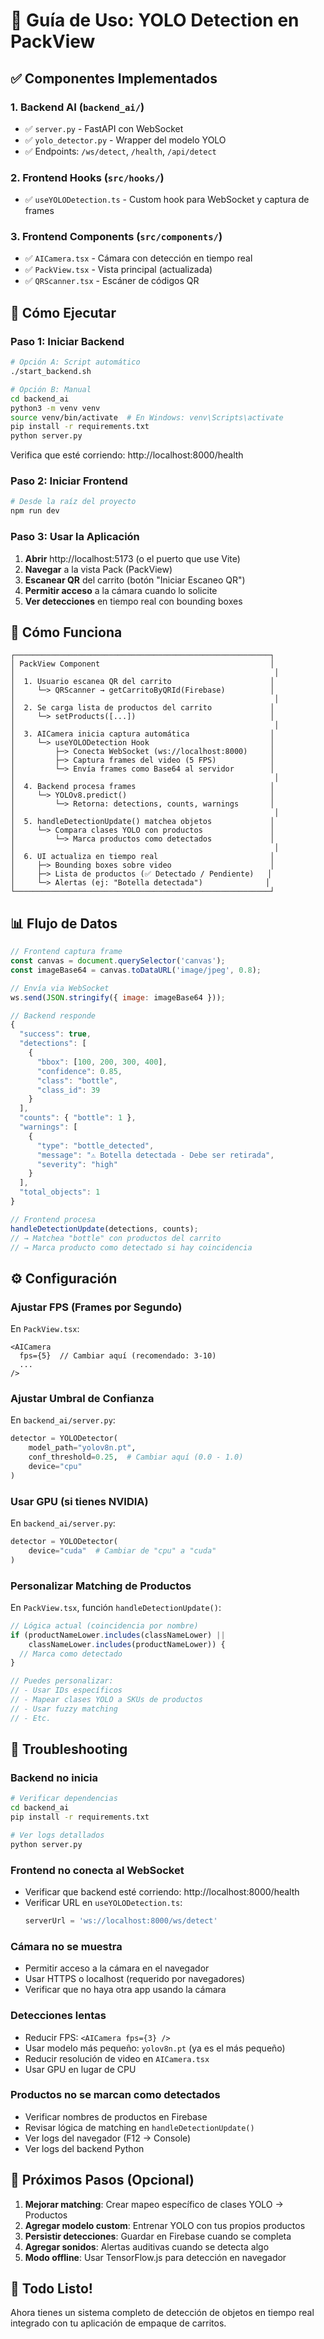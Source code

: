 # 🚀 Guía de Uso: YOLO Detection en PackView

## ✅ Componentes Implementados

### 1. Backend AI (`backend_ai/`)
- ✅ `server.py` - FastAPI con WebSocket
- ✅ `yolo_detector.py` - Wrapper del modelo YOLO
- ✅ Endpoints: `/ws/detect`, `/health`, `/api/detect`

### 2. Frontend Hooks (`src/hooks/`)
- ✅ `useYOLODetection.ts` - Custom hook para WebSocket y captura de frames

### 3. Frontend Components (`src/components/`)
- ✅ `AICamera.tsx` - Cámara con detección en tiempo real
- ✅ `PackView.tsx` - Vista principal (actualizada)
- ✅ `QRScanner.tsx` - Escáner de códigos QR

## 🏃 Cómo Ejecutar

### Paso 1: Iniciar Backend

```bash
# Opción A: Script automático
./start_backend.sh

# Opción B: Manual
cd backend_ai
python3 -m venv venv
source venv/bin/activate  # En Windows: venv\Scripts\activate
pip install -r requirements.txt
python server.py
```

Verifica que esté corriendo: http://localhost:8000/health

### Paso 2: Iniciar Frontend

```bash
# Desde la raíz del proyecto
npm run dev
```

### Paso 3: Usar la Aplicación

1. **Abrir** http://localhost:5173 (o el puerto que use Vite)
2. **Navegar** a la vista Pack (PackView)
3. **Escanear QR** del carrito (botón "Iniciar Escaneo QR")
4. **Permitir acceso** a la cámara cuando lo solicite
5. **Ver detecciones** en tiempo real con bounding boxes

## 🎯 Cómo Funciona

```
┌─────────────────────────────────────────────────────────┐
│ PackView Component                                      │
│                                                          │
│  1. Usuario escanea QR del carrito                      │
│     └─> QRScanner → getCarritoByQRId(Firebase)          │
│                                                          │
│  2. Se carga lista de productos del carrito             │
│     └─> setProducts([...])                              │
│                                                          │
│  3. AICamera inicia captura automática                  │
│     └─> useYOLODetection Hook                           │
│         ├─> Conecta WebSocket (ws://localhost:8000)     │
│         ├─> Captura frames del video (5 FPS)            │
│         └─> Envía frames como Base64 al servidor        │
│                                                          │
│  4. Backend procesa frames                              │
│     └─> YOLOv8.predict()                                │
│         └─> Retorna: detections, counts, warnings       │
│                                                          │
│  5. handleDetectionUpdate() matchea objetos             │
│     └─> Compara clases YOLO con productos               │
│         └─> Marca productos como detectados             │
│                                                          │
│  6. UI actualiza en tiempo real                         │
│     ├─> Bounding boxes sobre video                      │
│     ├─> Lista de productos (✅ Detectado / Pendiente)   │
│     └─> Alertas (ej: "Botella detectada")              │
└─────────────────────────────────────────────────────────┘
```

## 📊 Flujo de Datos

```javascript
// Frontend captura frame
const canvas = document.querySelector('canvas');
const imageBase64 = canvas.toDataURL('image/jpeg', 0.8);

// Envía via WebSocket
ws.send(JSON.stringify({ image: imageBase64 }));

// Backend responde
{
  "success": true,
  "detections": [
    {
      "bbox": [100, 200, 300, 400],
      "confidence": 0.85,
      "class": "bottle",
      "class_id": 39
    }
  ],
  "counts": { "bottle": 1 },
  "warnings": [
    {
      "type": "bottle_detected",
      "message": "⚠️ Botella detectada - Debe ser retirada",
      "severity": "high"
    }
  ],
  "total_objects": 1
}

// Frontend procesa
handleDetectionUpdate(detections, counts);
// → Matchea "bottle" con productos del carrito
// → Marca producto como detectado si hay coincidencia
```

## ⚙️ Configuración

### Ajustar FPS (Frames por Segundo)

En `PackView.tsx`:
```tsx
<AICamera 
  fps={5}  // Cambiar aquí (recomendado: 3-10)
  ...
/>
```

### Ajustar Umbral de Confianza

En `backend_ai/server.py`:
```python
detector = YOLODetector(
    model_path="yolov8n.pt",
    conf_threshold=0.25,  # Cambiar aquí (0.0 - 1.0)
    device="cpu"
)
```

### Usar GPU (si tienes NVIDIA)

En `backend_ai/server.py`:
```python
detector = YOLODetector(
    device="cuda"  # Cambiar de "cpu" a "cuda"
)
```

### Personalizar Matching de Productos

En `PackView.tsx`, función `handleDetectionUpdate()`:

```typescript
// Lógica actual (coincidencia por nombre)
if (productNameLower.includes(classNameLower) || 
    classNameLower.includes(productNameLower)) {
  // Marca como detectado
}

// Puedes personalizar:
// - Usar IDs específicos
// - Mapear clases YOLO a SKUs de productos
// - Usar fuzzy matching
// - Etc.
```

## 🐛 Troubleshooting

### Backend no inicia
```bash
# Verificar dependencias
cd backend_ai
pip install -r requirements.txt

# Ver logs detallados
python server.py
```

### Frontend no conecta al WebSocket
- Verificar que backend esté corriendo: http://localhost:8000/health
- Verificar URL en `useYOLODetection.ts`:
  ```typescript
  serverUrl = 'ws://localhost:8000/ws/detect'
  ```

### Cámara no se muestra
- Permitir acceso a la cámara en el navegador
- Usar HTTPS o localhost (requerido por navegadores)
- Verificar que no haya otra app usando la cámara

### Detecciones lentas
- Reducir FPS: `<AICamera fps={3} />`
- Usar modelo más pequeño: `yolov8n.pt` (ya es el más pequeño)
- Reducir resolución de video en `AICamera.tsx`
- Usar GPU en lugar de CPU

### Productos no se marcan como detectados
- Verificar nombres de productos en Firebase
- Revisar lógica de matching en `handleDetectionUpdate()`
- Ver logs del navegador (F12 → Console)
- Ver logs del backend Python

## 📝 Próximos Pasos (Opcional)

1. **Mejorar matching**: Crear mapeo específico de clases YOLO → Productos
2. **Agregar modelo custom**: Entrenar YOLO con tus propios productos
3. **Persistir detecciones**: Guardar en Firebase cuando se completa
4. **Agregar sonidos**: Alertas auditivas cuando se detecta algo
5. **Modo offline**: Usar TensorFlow.js para detección en navegador

## 🎉 Todo Listo!

Ahora tienes un sistema completo de detección de objetos en tiempo real integrado con tu aplicación de empaque de carritos.
